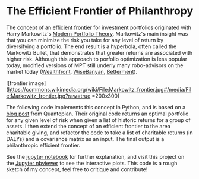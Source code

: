 # The Efficient Frontier of Philanthropy

The concept of an [efficient frontier](https://en.wikipedia.org/wiki/Efficient_frontier) for investment portfolios originated with Harry Markowitz's [Modern Portfolio Theory](https://en.wikipedia.org/wiki/Modern_portfolio_theory).  Markowitz's main insight was that you can minimize the risk you take for any level of return by diversifying a portfolio.  The end result is a hyperbola, often called the Markowitz Bullet, that demonstrates that greater returns are associated with higher risk.  Although this approach to porfolio optimization is less popular today, modified versions of MPT still underly many robo-advisors on the market today ([Wealthfront](http://www.slideshare.net/wealthfront/engineering-your-portfolio-with-etfs/35-Want_us_to_do_this), [WiseBanyan](https://wisebanyan.com/investment-strategy), [Betterment](https://www.betterment.com/portfolio/)). 

![frontier image](https://commons.wikimedia.org/wiki/File:Markowitz_frontier.jpg#/media/File:Markowitz_frontier.jpg?raw=true =200x300)  

The following code implements this concept in Python, and is based on a [blog post](http://blog.quantopian.com/markowitz-portfolio-optimization-2/) from Quantopian.  Their original code returns an optimal portfolio for any given level of risk when given a list of historic returns for a group of assets.  I then extend the concept of an efficient frontier to the area charitable giving, and refactor the code to take a list of charitable returns (in DALYs) and a covariance matrix as an input.  The final output is a philanthropic efficient frontier.  

See the [jupyter notebook](https://github.com/psthomas/efficient-frontier/blob/master/efficient_frontier.ipynb) for further explanation, and visit this project on the [Jupyter nbviewer](https://nbviewer.jupyter.org/github/psthomas/efficient-frontier/blob/master/efficient_frontier.ipynb) to see the interactive plots.  This code is a rough sketch of my concept, feel free to critique and contribute!    
